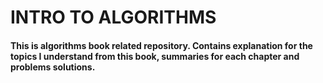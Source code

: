 # INTRO TO ALGORITHMS
#### This is algorithms book related repository. Contains explanation for the topics I understand from this book, summaries for each chapter and problems solutions.
